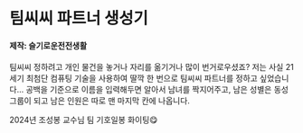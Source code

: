 # 팀씨씨 파트너 생성기

#### 제작: 슬기로운전전생활

팀씨씨 정하려고 개인 물건을 놓거나 자리를 옮기거나 많이 번거로우셨죠?
저는 사실 21세기 최첨단 컴퓨팅 기술을 사용하여 딸깍 한 번으로 팀씨씨 파트너를 정하고 싶었습니다...
공백을 기준으로 이름을 입력해두면 알아서 남녀를 짝지어주고, 남은 성별은 동성 그룹이 되고 남은 인원은 따로 맨 마지막 칸에 나옵니다.

2024년 조성봉 교수님 팀 기호일봉 화이팅😋